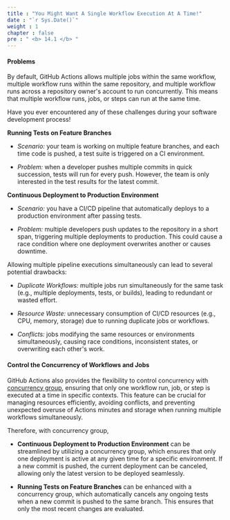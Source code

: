 ```yaml
---
title : "You Might Want A Single Workflow Execution At A Time!"
date : "`r Sys.Date()`"
weight : 1
chapter : false
pre : " <b> 14.1 </b> "
---
```


#### Problems

By default, GitHub Actions allows multiple jobs within the same workflow, multiple workflow runs within the same repository, and multiple workflow runs across a repository owner's account to run concurrently. This means that multiple workflow runs, jobs, or steps can run at the same time.

Have you ever encountered any of these challenges during your software development process!

**Running Tests on Feature Branches**

- *Scenario:* your team is working on multiple feature branches, and each time code is pushed, a test suite is triggered on a CI environment.

- *Problem:* when a developer pushes multiple commits in quick succession, tests will run for every push. However, the team is only interested in the test results for the latest commit.

**Continuous Deployment to Production Environment**

- *Scenario:* you have a CI/CD pipeline that automatically deploys to a production environment after passing tests.

- *Problem:* multiple developers push updates to the repository in a short span, triggering multiple deployments to production. This could cause a race condition where one deployment overwrites another or causes downtime.

<!-- *Solution:* use a concurrency group to ensure only one deployment is running at a time for a given environment. If a new commit is pushed, the ongoing deployment can be canceled, and only the latest version is deployed. -->

Allowing multiple pipeline executions simultaneously can lead to several potential drawbacks:

- *Duplicate Workflows:* multiple jobs run simultaneously for the same task (e.g., multiple deployments, tests, or builds), leading to redundant or wasted effort.
  
- *Resource Waste:* unnecessary consumption of CI/CD resources (e.g., CPU, memory, storage) due to running duplicate jobs or workflows.
  
- *Conflicts:* jobs modifying the same resources or environments simultaneously, causing race conditions, inconsistent states, or overwriting each other's work.

#### Control the Concurrency of Workflows and Jobs

GitHub Actions also provides the flexibility to control concurrency with [concurrency group](https://docs.github.com/en/actions/writing-workflows/choosing-what-your-workflow-does/control-the-concurrency-of-workflows-and-jobs), ensuring that only one workflow run, job, or step is executed at a time in specific contexts. This feature can be crucial for managing resources efficiently, avoiding conflicts, and preventing unexpected overuse of Actions minutes and storage when running multiple workflows simultaneously.

Therefore, with concurrency group,

- **Continuous Deployment to Production Environment** can be streamlined by utilizing a concurrency group, which ensures that only one deployment is active at any given time for a specific environment. If a new commit is pushed, the current deployment can be canceled, allowing only the latest version to be deployed seamlessly.

- **Running Tests on Feature Branches** can be enhanced with a concurrency group, which automatically cancels any ongoing tests when a new commit is pushed to the same branch. This ensures that only the most recent changes are evaluated.